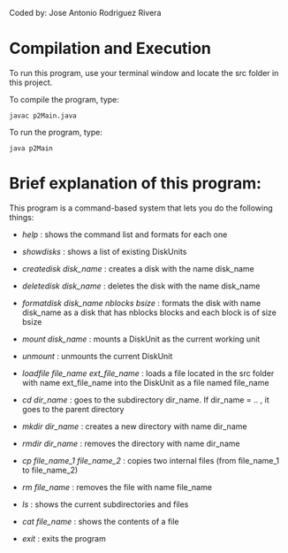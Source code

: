 Coded by: Jose Antonio Rodriguez Rivera

# Compilation and Execution
To run this program, use your terminal window and locate the src folder in this project.

To compile the program, type:

	javac p2Main.java
To run the program, type:

	java p2Main
	
# Brief explanation of this program:
This program is a command-based system that lets you do the following things:

- *help* : shows the command list and formats for each one

- *showdisks* : shows a list of existing DiskUnits

- *createdisk disk_name* : creates a disk with the name disk_name 

- *deletedisk disk_name* : deletes the disk with the name disk_name

- *formatdisk disk_name nblocks bsize* : formats the disk with name disk_name as a disk that has nblocks blocks and each block is of size bsize

- *mount disk_name* : mounts a DiskUnit as the current working unit

- *unmount* : unmounts the current DiskUnit

- *loadfile file_name ext_file_name* : loads a file located in the src folder with name ext_file_name into the DiskUnit as a file named file_name 

- *cd dir_name* : goes to the subdirectory dir_name. If dir_name = .. , it goes to the parent directory 

- *mkdir dir_name* : creates a new directory with name dir_name

- *rmdir dir_name* :  removes the directory with name dir_name

- *cp file_name_1 file_name_2* : copies two internal files (from file_name_1 to file_name_2)

- *rm file_name* : removes the file with name file_name

- *ls* : shows the current subdirectories and files

- *cat file_name* : shows the contents of a file

- *exit* : exits the program

